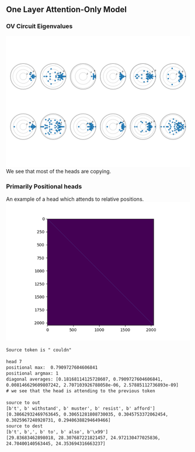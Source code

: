 
## One Layer Attention-Only Model

### OV Circuit Eigenvalues
![OV Eigenvalues](assets/one_layer_eigen.png)
We see that most of the heads are copying.


### Primarily Positional heads
An example of a head which attends to relative positions.
![Positional head](assets/head_11_pos.png)


```
Source token is " couldn"

head 7
positional max:  0.7909727604606841
positional argmax: 1
diagonal averages: [0.18168114125728607, 0.7909727604606841, 0.008146629609807242, 2.707103926788058e-06, 2.57885112736893e-09]
# we see that the head is attending to the previous token

source to out
[b't', b' withstand', b' muster', b' resist', b' afford']
[0.38662932469763645, 0.30651281808730035, 0.3045753372062454, 0.3025967248920731, 0.29406388294649466]
source to dest
[b't', b',', b' to', b' also', b'\x99']
[29.83683462898018, 28.307687221821457, 24.972130477025836, 24.70400140563445, 24.353694316663237]
```

